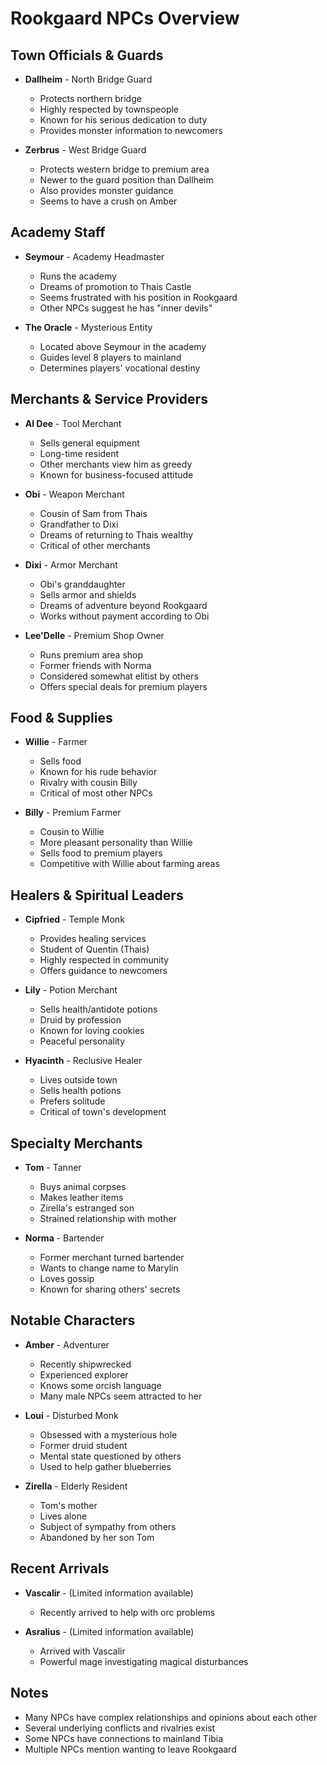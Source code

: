 # Rookgaard NPCs Overview

## Town Officials & Guards
- **Dallheim** - North Bridge Guard
  - Protects northern bridge
  - Highly respected by townspeople
  - Known for his serious dedication to duty
  - Provides monster information to newcomers

- **Zerbrus** - West Bridge Guard
  - Protects western bridge to premium area
  - Newer to the guard position than Dallheim
  - Also provides monster guidance
  - Seems to have a crush on Amber

## Academy Staff
- **Seymour** - Academy Headmaster
  - Runs the academy
  - Dreams of promotion to Thais Castle
  - Seems frustrated with his position in Rookgaard
  - Other NPCs suggest he has "inner devils"

- **The Oracle** - Mysterious Entity
  - Located above Seymour in the academy
  - Guides level 8 players to mainland
  - Determines players' vocational destiny

## Merchants & Service Providers
- **Al Dee** - Tool Merchant
  - Sells general equipment
  - Long-time resident
  - Other merchants view him as greedy
  - Known for business-focused attitude

- **Obi** - Weapon Merchant
  - Cousin of Sam from Thais
  - Grandfather to Dixi
  - Dreams of returning to Thais wealthy
  - Critical of other merchants

- **Dixi** - Armor Merchant
  - Obi's granddaughter
  - Sells armor and shields
  - Dreams of adventure beyond Rookgaard
  - Works without payment according to Obi

- **Lee'Delle** - Premium Shop Owner
  - Runs premium area shop
  - Former friends with Norma
  - Considered somewhat elitist by others
  - Offers special deals for premium players

## Food & Supplies
- **Willie** - Farmer
  - Sells food
  - Known for his rude behavior
  - Rivalry with cousin Billy
  - Critical of most other NPCs

- **Billy** - Premium Farmer
  - Cousin to Willie
  - More pleasant personality than Willie
  - Sells food to premium players
  - Competitive with Willie about farming areas

## Healers & Spiritual Leaders
- **Cipfried** - Temple Monk
  - Provides healing services
  - Student of Quentin (Thais)
  - Highly respected in community
  - Offers guidance to newcomers

- **Lily** - Potion Merchant
  - Sells health/antidote potions
  - Druid by profession
  - Known for loving cookies
  - Peaceful personality

- **Hyacinth** - Reclusive Healer
  - Lives outside town
  - Sells health potions
  - Prefers solitude
  - Critical of town's development

## Specialty Merchants
- **Tom** - Tanner
  - Buys animal corpses
  - Makes leather items
  - Zirella's estranged son
  - Strained relationship with mother

- **Norma** - Bartender
  - Former merchant turned bartender
  - Wants to change name to Marylin
  - Loves gossip
  - Known for sharing others' secrets

## Notable Characters
- **Amber** - Adventurer
  - Recently shipwrecked
  - Experienced explorer
  - Knows some orcish language
  - Many male NPCs seem attracted to her

- **Loui** - Disturbed Monk
  - Obsessed with a mysterious hole
  - Former druid student
  - Mental state questioned by others
  - Used to help gather blueberries

- **Zirella** - Elderly Resident
  - Tom's mother
  - Lives alone
  - Subject of sympathy from others
  - Abandoned by her son Tom

## Recent Arrivals
- **Vascalir** - (Limited information available)
  - Recently arrived to help with orc problems

- **Asralius** - (Limited information available)
  - Arrived with Vascalir
  - Powerful mage investigating magical disturbances

## Notes
- Many NPCs have complex relationships and opinions about each other
- Several underlying conflicts and rivalries exist
- Some NPCs have connections to mainland Tibia
- Multiple NPCs mention wanting to leave Rookgaard 